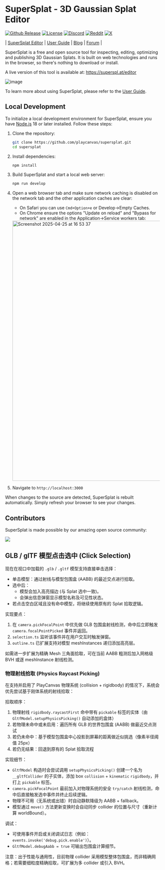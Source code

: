 # SuperSplat - 3D Gaussian Splat Editor

[![Github Release](https://img.shields.io/github/v/release/playcanvas/supersplat)](https://github.com/playcanvas/supersplat/releases)
[![License](https://img.shields.io/github/license/playcanvas/supersplat)](https://github.com/playcanvas/supersplat/blob/main/LICENSE)
[![Discord](https://img.shields.io/badge/Discord-5865F2?style=flat&logo=discord&logoColor=white&color=black)](https://discord.gg/RSaMRzg)
[![Reddit](https://img.shields.io/badge/Reddit-FF4500?style=flat&logo=reddit&logoColor=white&color=black)](https://www.reddit.com/r/PlayCanvas)
[![X](https://img.shields.io/badge/X-000000?style=flat&logo=x&logoColor=white&color=black)](https://x.com/intent/follow?screen_name=playcanvas)

| [SuperSplat Editor](https://superspl.at/editor) | [User Guide](https://developer.playcanvas.com/user-manual/gaussian-splatting/editing/supersplat/) | [Blog](https://blog.playcanvas.com) | [Forum](https://forum.playcanvas.com) |

SuperSplat is a free and open source tool for inspecting, editing, optimizing and publishing 3D Gaussian Splats. It is built on web technologies and runs in the browser, so there's nothing to download or install.

A live version of this tool is available at: https://superspl.at/editor

![image](https://github.com/user-attachments/assets/b6cbb5cc-d3cc-4385-8c71-ab2807fd4fba)

To learn more about using SuperSplat, please refer to the [User Guide](https://developer.playcanvas.com/user-manual/gaussian-splatting/editing/supersplat/).

## Local Development

To initialize a local development environment for SuperSplat, ensure you have [Node.js](https://nodejs.org/) 18 or later installed. Follow these steps:

1. Clone the repository:

   ```sh
   git clone https://github.com/playcanvas/supersplat.git
   cd supersplat
   ```

2. Install dependencies:

   ```sh
   npm install
   ```

3. Build SuperSplat and start a local web server:

   ```sh
   npm run develop
   ```

4. Open a web browser tab and make sure network caching is disabled on the network tab and the other application caches are clear:

   - On Safari you can use `Cmd+Option+e` or Develop->Empty Caches.
   - On Chrome ensure the options "Update on reload" and "Bypass for network" are enabled in the Application->Service workers tab:

   <img width="846" alt="Screenshot 2025-04-25 at 16 53 37" src="https://github.com/user-attachments/assets/888bac6c-25c1-4813-b5b6-4beecf437ac9" />

5. Navigate to `http://localhost:3000`

When changes to the source are detected, SuperSplat is rebuilt automatically. Simply refresh your browser to see your changes.

## Contributors

SuperSplat is made possible by our amazing open source community:

<a href="https://github.com/playcanvas/supersplat/graphs/contributors">
  <img src="https://contrib.rocks/image?repo=playcanvas/supersplat" />
</a>

## GLB / glTF 模型点击选中 (Click Selection)

现在在视口中加载的 `.glb` / `.gltf` 模型支持直接单击选择：

- 单击模型：通过射线与模型包围盒 (AABB) 的最近交点进行拾取。
- 选中后：
   - 模型会加入高亮描边 (与 Splat 选中一致)。
   - 会弹出信息弹窗显示模型名称及可见性状态。
- 若点击空白区域且没有命中模型，将继续使用原有的 Splat 拾取逻辑。

实现要点：
1. 在 `camera.pickFocalPoint` 中优先做 GLB 包围盒射线检测，命中后立即触发 `camera.focalPointPicked` 事件并返回。
2. `selection.ts` 监听该事件并在用户交互时触发弹窗。
3. `outline.ts` 已扩展支持对模型 meshInstances 递归添加高亮层。

如需进一步扩展为精确 Mesh 三角面拾取，可在当前 AABB 粗测后加入网格级 BVH 或逐 meshInstance 射线检测。

### 物理射线拾取 (Physics Raycast Picking)

在支持并启用了 PlayCanvas 物理系统 (collision + rigidbody) 的情况下，系统会优先尝试基于刚体系统的射线拾取：

拾取顺序：
1. 物理射线 `rigidbody.raycastFirst` 命中带有 `pickable` 标签的实体（由 `GltfModel.setupPhysicsPicking()` 自动添加的盒体）
2. 若物理未命中或未启用：遍历所有 GLB 的世界包围盒 (AABB) 做最近交点测试
3. 若仍未命中：基于模型包围盒中心投影到屏幕的距离做近似挑选（像素半径阈值 25px）
4. 若仍无结果：回退到原有的 Splat 拾取流程

实现细节：
- `GltfModel` 构造时会尝试调用 `setupPhysicsPicking()` 创建一个名为 `__gltfCollider` 的子实体，添加 box `collision` + `kinematic` `rigidbody`，并打上 `pickable` 标签。
- `camera.pickFocalPoint` 最前加入对物理系统的安全 `try/catch` 射线检测，命中后直接触发选中事件并终止后续逻辑。
- 物理不可用（无系统或出错）时自动静默降级为 AABB + fallback。
- 模型通过 `move()` 方法更新变换时会自动同步 collider 的位置与尺寸（重新计算 worldBound）。

调试：
- 可使用事件开启或关闭调试日志（例如：`events.invoke('debug.pick.enable')`）。
- `GltfModel.debugAabb = true` 可输出包围盒计算细节。

注意：出于性能与通用性，目前物理 collider 采用模型整体包围盒，而非精确网格；若需要细粒度精确拾取，可扩展为多 collider 或引入 BVH。 
